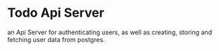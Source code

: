 # Todo Api Server
an Api Server for authenticating users, as well as creating, storing and fetching user data from postgres.